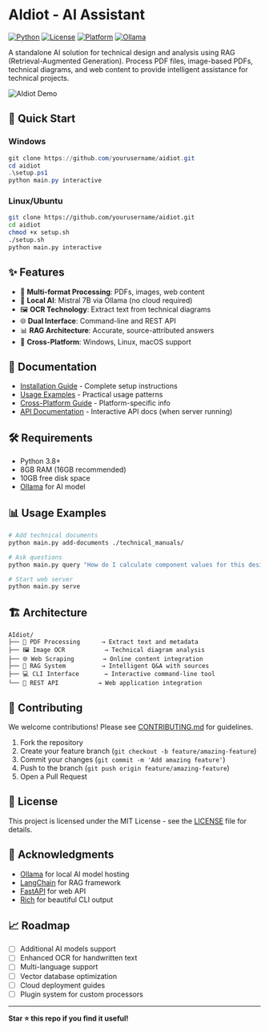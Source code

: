 # AIdiot - AI Assistant

[![Python](https://img.shields.io/badge/python-3.8+-blue.svg)](https://www.python.org/downloads/)
[![License](https://img.shields.io/badge/license-MIT-green.svg)](LICENSE)
[![Platform](https://img.shields.io/badge/platform-Windows%20%7C%20Linux%20%7C%20macOS-lightgrey.svg)]()
[![Ollama](https://img.shields.io/badge/Ollama-Mistral%207B-orange.svg)](https://ollama.ai)

A standalone AI solution for technical design and analysis using RAG (Retrieval-Augmented Generation). Process PDF files, image-based PDFs, technical diagrams, and web content to provide intelligent assistance for technical projects.

![AIdiot Demo](https://via.placeholder.com/800x400/2196F3/FFFFFF?text=AIdiot+AI+Assistant+Demo)

## 🚀 Quick Start

### Windows
```powershell
git clone https://github.com/yourusername/aidiot.git
cd aidiot
.\setup.ps1
python main.py interactive
```

### Linux/Ubuntu
```bash
git clone https://github.com/yourusername/aidiot.git
cd aidiot
chmod +x setup.sh
./setup.sh
python main.py interactive
```

## ✨ Features

- 🔧 **Multi-format Processing**: PDFs, images, web content
- 🤖 **Local AI**: Mistral 7B via Ollama (no cloud required)
- 🖼️ **OCR Technology**: Extract text from technical diagrams
- 🌐 **Dual Interface**: Command-line and REST API
- 📊 **RAG Architecture**: Accurate, source-attributed answers
- 🔄 **Cross-Platform**: Windows, Linux, macOS support

## 📖 Documentation

- [Installation Guide](INSTALL.md) - Complete setup instructions
- [Usage Examples](EXAMPLES.md) - Practical usage patterns
- [Cross-Platform Guide](CROSS-PLATFORM.md) - Platform-specific info
- [API Documentation](http://localhost:8000/docs) - Interactive API docs (when server running)

## 🛠️ Requirements

- Python 3.8+
- 8GB RAM (16GB recommended)
- 10GB free disk space
- [Ollama](https://ollama.ai) for AI model

## 📊 Usage Examples

```bash
# Add technical documents
python main.py add-documents ./technical_manuals/

# Ask questions
python main.py query "How do I calculate component values for this design?"

# Start web server
python main.py serve
```

## 🏗️ Architecture

```
AIdiot/
├── 📄 PDF Processing      → Extract text and metadata
├── 🖼️ Image OCR           → Technical diagram analysis  
├── 🌐 Web Scraping        → Online content integration
├── 🧠 RAG System          → Intelligent Q&A with sources
├── 💻 CLI Interface       → Interactive command-line tool
└── 🚀 REST API           → Web application integration
```

## 🤝 Contributing

We welcome contributions! Please see [CONTRIBUTING.md](CONTRIBUTING.md) for guidelines.

1. Fork the repository
2. Create your feature branch (`git checkout -b feature/amazing-feature`)
3. Commit your changes (`git commit -m 'Add amazing feature'`)
4. Push to the branch (`git push origin feature/amazing-feature`)
5. Open a Pull Request

## 📄 License

This project is licensed under the MIT License - see the [LICENSE](LICENSE) file for details.

## 🙏 Acknowledgments

- [Ollama](https://ollama.ai) for local AI model hosting
- [LangChain](https://langchain.com) for RAG framework
- [FastAPI](https://fastapi.tiangolo.com) for web API
- [Rich](https://rich.readthedocs.io) for beautiful CLI output

## 📈 Roadmap

- [ ] Additional AI models support
- [ ] Enhanced OCR for handwritten text
- [ ] Multi-language support
- [ ] Vector database optimization
- [ ] Cloud deployment guides
- [ ] Plugin system for custom processors

---

**Star ⭐ this repo if you find it useful!**